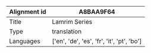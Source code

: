 |Alignment id | A8BAA9F64
| --- | --- 
|Title | Lamrim Series 
|Type | translation
|Languages | ['en', 'de', 'es', 'fr', 'it', 'pt', 'bo']